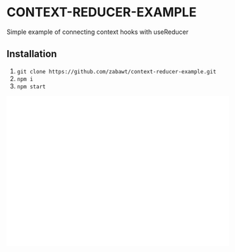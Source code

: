 # CONTEXT-REDUCER-EXAMPLE

Simple example of connecting context hooks with useReducer

## Installation

1. `git clone https://github.com/zabawt/context-reducer-example.git`
1. `npm i`
1. `npm start`

<p align="center">
    <img src="./carbon.svg"/>
</p>
